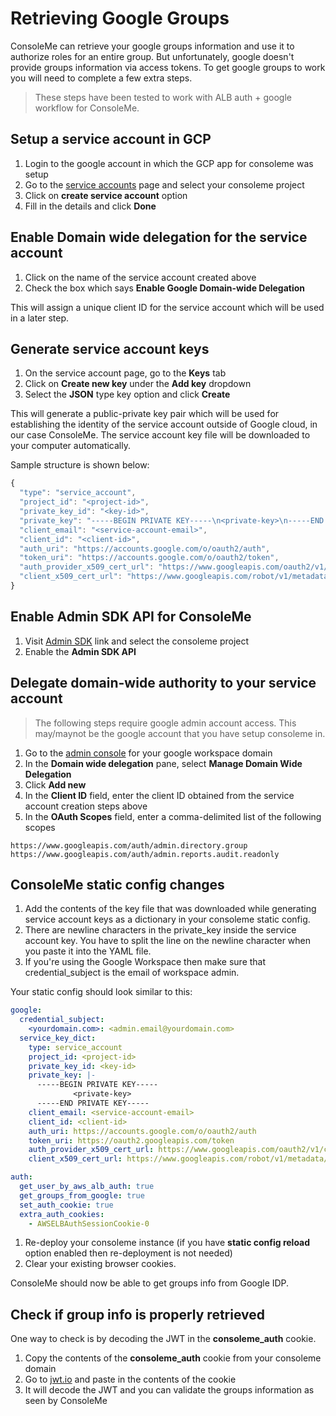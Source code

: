 # Retrieving Google Groups

ConsoleMe can retrieve your google groups information and use it to authorize roles for an entire group. But unfortunately, google doesn't provide groups information via access tokens. To get google groups to work you will need to complete a few extra steps.

> These steps have been tested to work with ALB auth + google workflow for ConsoleMe.

## Setup a service account in GCP

1. Login to the google account in which the GCP app for consoleme was setup
2. Go to the [service accounts](https://console.cloud.google.com/iam-admin/serviceaccounts) page and select your consoleme project
3. Click on **create service account** option
4. Fill in the details and click **Done**

## Enable Domain wide delegation for the service account

1. Click on the name of the service account created above
2. Check the box which says **Enable Google Domain-wide Delegation**

This will assign a unique client ID for the service account which will be used in a later step.

## Generate service account keys

1. On the service account page, go to the **Keys** tab
2. Click on **Create new key** under the **Add key** dropdown
3. Select the **JSON** type key option and click **Create**

This will generate a public-private key pair which will be used for establishing the identity of the service account outside of Google cloud, in our case ConsoleMe. The service account key file will be downloaded to your computer automatically.

Sample structure is shown below:

```javascript
{
  "type": "service_account",
  "project_id": "<project-id>",
  "private_key_id": "<key-id>",
  "private_key": "-----BEGIN PRIVATE KEY-----\n<private-key>\n-----END PRIVATE KEY-----\n",
  "client_email": "<service-account-email>",
  "client_id": "<client-id>",
  "auth_uri": "https://accounts.google.com/o/oauth2/auth",
  "token_uri": "https://accounts.google.com/o/oauth2/token",
  "auth_provider_x509_cert_url": "https://www.googleapis.com/oauth2/v1/certs",
  "client_x509_cert_url": "https://www.googleapis.com/robot/v1/metadata/x509/<service-account-email>"
}
```

## Enable Admin SDK API for ConsoleMe

1. Visit [Admin SDK](https://console.cloud.google.com/apis/library/admin.googleapis.com) link and select the consoleme project
2. Enable the **Admin SDK API**

## Delegate domain-wide authority to your service account

> The following steps require google admin account access. This may/maynot be the google account that you have setup consoleme in.

1. Go to the [admin console](http://admin.google.com/) for your google workspace domain
2. In the **Domain wide delegation** pane, select **Manage Domain Wide Delegation**
3. Click **Add new**
4. In the **Client ID** field, enter the client ID obtained from the service account creation steps above
5. In the **OAuth Scopes** field, enter a comma-delimited list of the following scopes

```text
https://www.googleapis.com/auth/admin.directory.group
https://www.googleapis.com/auth/admin.reports.audit.readonly
```

## ConsoleMe static config changes

1. Add the contents of the key file that was downloaded while generating service account keys as a dictionary in your consoleme static config.
2. There are newline characters in the private_key inside the service account key. You have to split the line on the newline character when you paste it into the YAML file.
3. If you're using the Google Workspace then make sure that credential_subject is the email of workspace admin.

Your static config should look similar to this:

```yaml
google:
  credential_subject:
    <yourdomain.com>: <admin.email@yourdomain.com>
  service_key_dict:
    type: service_account
    project_id: <project-id>
    private_key_id: <key-id>
    private_key: |-
      -----BEGIN PRIVATE KEY-----
              <private-key>
      -----END PRIVATE KEY-----
    client_email: <service-account-email>
    client_id: <client-id>
    auth_uri: https://accounts.google.com/o/oauth2/auth
    token_uri: https://oauth2.googleapis.com/token
    auth_provider_x509_cert_url: https://www.googleapis.com/oauth2/v1/certs
    client_x509_cert_url: https://www.googleapis.com/robot/v1/metadata/x509/<service-account-email>

auth:
  get_user_by_aws_alb_auth: true
  get_groups_from_google: true
  set_auth_cookie: true
  extra_auth_cookies:
    - AWSELBAuthSessionCookie-0
```

1. Re-deploy your consoleme instance \(if you have **static config reload** option enabled then re-deployment is not needed\)
2. Clear your existing browser cookies.

ConsoleMe should now be able to get groups info from Google IDP.

## Check if group info is properly retrieved

One way to check is by decoding the JWT in the **consoleme\_auth** cookie.

1. Copy the contents of the **consoleme\_auth** cookie from your consoleme domain
2. Go to [jwt.io](https://github.com/Netflix/consoleme/tree/6423fcfc7f089b5f021608c48e7c04f9d1435221/docs/gitbook/configuration/authentication-and-authorization/jwt.io) and paste in the contents of the cookie
3. It will decode the JWT and you can validate the groups information as seen by ConsoleMe

